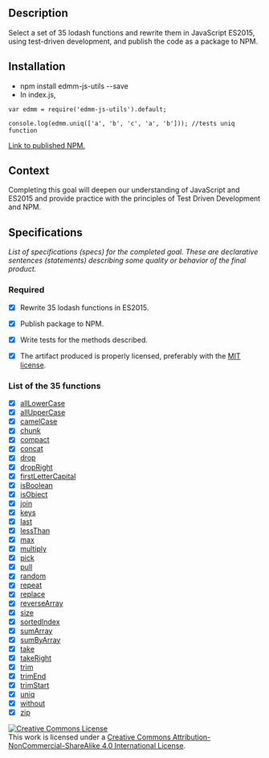 ## Description

Select a set of 35 lodash functions and rewrite them in JavaScript ES2015, using test-driven development, and publish the code as a package to NPM.

## Installation
- npm install edmm-js-utils --save
- In index.js,
 ```
var edmm = require('edmm-js-utils').default;
```
```
console.log(edmm.uniq(['a', 'b', 'c', 'a', 'b'])); //tests uniq function
```

[Link to published NPM.](https://www.npmjs.com/package/edmm-js-utils)

## Context

Completing this goal will deepen our understanding of JavaScript and ES2015 and provide practice with the principles of Test Driven Development and NPM.

## Specifications

_List of specifications (specs) for the completed goal. These are declarative sentences (statements) describing some quality or behavior of the final product._

### Required

- [x] Rewrite 35 lodash functions in ES2015.
- [x] Publish package to NPM.
- [x] Write tests for the methods described.
- [x] The artifact produced is properly licensed, preferably with the [MIT license][mit-license].


### List of the 35 functions

 - [x] [allLowerCase](./src/spec/allLowerCaseSpec.js)
 - [x] [allUpperCase](./src/spec/allUpperCaseSpec.js)
 - [x] [camelCase](./src/spec/camelCaseSpec.js)
 - [x] [chunk](./src/spec/chunkSpec.js)
 - [x] [compact](./src/spec/compactSpec.js)
 - [x] [concat](./src/spec/concatSpec.js)
 - [x] [drop](./src/spec/dropSpec.js)
 - [x] [dropRight](./src/spec/dropRightSpec.js)
 - [x] [firstLetterCapital](./src/spec/firstLetterCapitalSpec.js)
 - [x] [isBoolean](./src/spec/isBooleanSpec.js)
 - [x] [isObject](./src/spec/isObjectSpec.js)
 - [x] [join](./src/spec/joinSpec.js)
 - [x] [keys](./src/spec/keysSpec.js)
 - [x] [last](./src/spec/lastSpec.js)
 - [x] [lessThan](./src/spec/lessThanSpec.js)
 - [x] [max](./src/spec/maxSpec.js)
 - [x] [multiply](./src/spec/multiplySpec.js)
 - [x] [pick](./src/spec/pickSpec.js)
 - [x] [pull](./src/spec/pullSpec.js)
 - [x] [random](./src/spec/randomSpec.js)
 - [x] [repeat](./src/spec/repeatSpec.js)
 - [x] [replace](./src/spec/replaceSpec.js)
 - [x] [reverseArray](./src/spec/reverseArraySpec.js)
 - [x] [size](./src/spec/sizeSpec.js)
 - [x] [sortedIndex](./src/spec/sortedIndexSpec.js)
 - [x] [sumArray](./src/spec/sumArraySpec.js)
 - [x] [sumByArray](./src/spec/sumByArraySpec.js)
 - [x] [take](./src/spec/takeSpec.js)
 - [x] [takeRight](./src/spec/takeRightSpec.js)
 - [x] [trim](./src/spec/trimSpec.js)
 - [x] [trimEnd](./src/spec/trimEndSpec.js)
 - [x] [trimStart](./src/spec/trimStartSpec.js)
 - [x] [uniq](./src/spec/uniqSpec.js)
 - [x] [without](./src/spec/withoutSpec.js)
 - [x] [zip](./src/spec/zipSpec.js)

<!-- LICENSE -->

<a rel="license" href="http://creativecommons.org/licenses/by-nc-sa/4.0/"><img alt="Creative Commons License" style="border-width:0" src="https://i.creativecommons.org/l/by-nc-sa/4.0/80x15.png" /></a>
<br />This work is licensed under a <a rel="license" href="http://creativecommons.org/licenses/by-nc-sa/4.0/">Creative Commons Attribution-NonCommercial-ShareAlike 4.0 International License</a>.

[mit-license]: https://opensource.org/licenses/MIT
